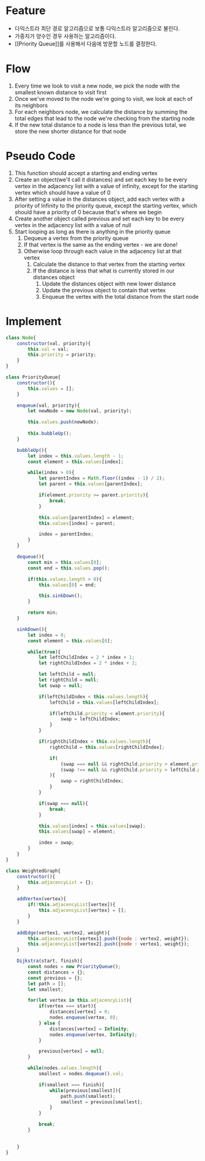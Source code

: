 # Feature
- 다익스트라 최단 경로 알고리즘으로 보통 다익스트라 알고리즘으로 불린다.
- 가중치가 양수인 경우 사용하는 알고리즘이다.
- [[Priority Queue]]를 사용해서 다음에 방문할 노드를 결정한다.

# Flow
1. Every time we look to visit a new node, we pick the node with the smallest known distance to visit first
2. Once we've moved to the node we're going to visit, we look at each of its neighbors
3. For each neighbors node, we calculate the distance by summing the total edges that lead to the node we're checking from the starting node
4. If the new total distance to a node is less than the previous total, we store the new shorter distance for that node

# Pseudo Code
1. This function should accept a starting and ending vertex
2. Create an object(we'll call it distances) and set each key to be every vertex in the adjacency list with a value of infinity, except for the starting vertex which should have a value of 0
3. After setting a value in the distances object, add each vertex with a priority of Infinity to the priority queue, except the starting vertex, which should have a priority of 0 because that's where we begin
4. Create another object called previous and set each key to be every vertex in the adjacency list with a value of null
5. Start looping as long as there is anything in the priority queue
	1. Dequeue a vertex from the priority queue
	2. If that vertex is the same as the ending vertex - we are done!
	3. Otherwise loop through each value in the adjacency list at that vertex
		1. Calculate the distance to that vertex from the starting vertex
		2. If the distance is less that what is currently stored in our distances object
			1. Update the distances object with new lower distance
			2. Update the previous object to contain that vertex
			3. Enqueue the vertex with the total distance from the start node

# Implement
```js
class Node{
	constructor(val, priority){
		this.val = val;
		this.priority = priority;
	}
}

class PriorityQueue{
	constructor(){
		this.values = [];
	}

	enqueue(val, priority){
		let newNode = new Node(val, priority);

		this.values.push(newNode);
		
		this.bubbleUp();
	}

	bubbleUp(){
		let index = this.values.length - 1;
		const element = this.values[index];

		while(index > 0){
			let parentIndex = Math.floor((index - 1) / 2);
			let parent = this.values[parentIndex];

			if(element.priority >= parent.priority){
				break;
			}

			this.values[parentIndex] = element;
			this.values[index] = parent;

			index = parentIndex;
		}
	}

	dequeue(){
		const min = this.values[0];
		const end = this.values.pop();

		if(this.values.length > 0){
			this.values[0] = end;

			this.sinkDown();
		}

		return min;
	}

	sinkDown(){
		let index = 0;
		const element = this.values[0];

		while(true){
			let leftChildIndex = 2 * index + 1;
			let rightChildIndex = 2 * index + 2;

			let leftChild = null;
			let rightChild = null;
			let swap = null;

			if(leftChildIndex < this.values.length){
				leftChild = this.values[leftChildIndex];

				if(leftChild.priority < element.priority){
					swap = leftChildIndex;
				}
			}

			if(rightChildIndex < this.values.length){
				rightChild = this.values[rightChildIndex];

				if(
					(swap === null && rightChild.priority > element.priority) ||
					(swap !== null && rightChild.priority > leftChild.priority)
				){
					swap = rightChildIndex;
				}
			}

			if(swap === null){
				break;
			}

			this.values[index] = this.values[swap];
			this.values[swap] = element;

			index = swap;
		}
	}
}

class WeightedGraph{
	constructor(){
		this.adjacencyList = {};
	}

	addVertex(vertex){
		if(!this.adjacencyList[vertex]){
			this.adjacencyList[vertex] = [];
		}
	}

	addEdge(vertex1, vertex2, weight){
		this.adjacencyList[vertex1].push({node : vertex2, weight});
		this.adjacencyList[vertex2].push({node : vertex1, weight});
	}

	Dijkstra(start, finish){
		const nodes = new PriorityQueue();
		const distances = {};
		const previous = {};
		let path = [];
		let smallest;

		for(let vertex in this.adjacencyList){
			if(vertex === start){
				distances[vertex] = 0;
				nodes.enqueue(vertex, 0);
			} else {
				distances[vertex] = Infinity;
				nodes.enqueue(vertex, Infinity);
			}

			previous[vertex] = null;
		}

		while(nodes.values.length){
			smallest = nodes.dequeue().val;

			if(smallest === finish){
				while(previous[smallest]){
					path.push(smallest);
					smallest = previous[smallest];
				}
			}

			break;
		}

		
	}
}
```